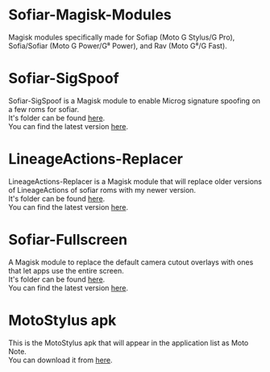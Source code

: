 # Sofiar-Magisk-Modules
Magisk modules specifically made for Sofiap (Moto G Stylus/G Pro), Sofia/Sofiar (Moto G Power/G⁸ Power), and Rav (Moto G⁸/G Fast).

# Sofiar-SigSpoof
Sofiar-SigSpoof is a Magisk module to enable Microg signature spoofing on a few roms for sofiar.  
It's folder can be found [here](https://github.com/ph4n70m-404/Sofiar-Magisk-Modules/tree/main/Sofiar-SigSpoof).  
You can find the latest version [here](https://github.com/ph4n70m-404/Sofiar-Magisk-Modules/releases/tag/SigSpoof-v4).  

# LineageActions-Replacer
LineageActions-Replacer is a Magisk module that will replace older versions of LineageActions of sofiar roms with my newer version.  
It's folder can be found [here](https://github.com/ph4n70m-404/Sofiar-Magisk-Modules/tree/main/LineageActions-Replacer).  
You can find the latest version [here](https://github.com/ph4n70m-404/Sofiar-Magisk-Modules/releases/tag/LineageActions-Replacer-v1).  

# Sofiar-Fullscreen
A Magisk module to replace the default camera cutout overlays with ones that let apps use the entire screen.  
It's folder can be found [here](https://github.com/ph4n70m-404/Sofiar-Magisk-Modules/tree/main/Sofiar-Fullscreen).  
You can find the latest version [here](https://github.com/ph4n70m-404/Sofiar-Magisk-Modules/releases/tag/Sofiar-Fullscreen-v1).  

# MotoStylus apk 
This is the MotoStylus apk that will appear in the application list as Moto Note.  
You can download it from [here](https://github.com/ph4n70m-404/Sofiar-Magisk-Modules/raw/main/MotoStylus.apk).  

